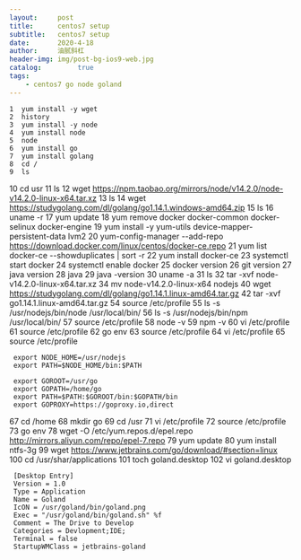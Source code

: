 ```yaml
---
layout:     post
title:      centos7 setup
subtitle:   centos7 setup
date:       2020-4-18
author:     油腻斜杠
header-img: img/post-bg-ios9-web.jpg
catalog:         true
tags:
    - centos7 go node goland
---
```


    1  yum install -y wget
    2  history
    3  yum install -y node
    4  yum install node
    5  node
    6  yum install go
    7  yum install golang
    8  cd /
    9  ls
   10  cd usr
   11  ls
   12  wget https://npm.taobao.org/mirrors/node/v14.2.0/node-v14.2.0-linux-x64.tar.xz
   13  ls
   14  wget https://studygolang.com/dl/golang/go1.14.1.windows-amd64.zip
   15  ls
   16  uname -r
   17  yum update
   18  yum remove docker docker-common docker-selinux docker-engine
   19  yum install -y yum-utils device-mapper-persistent-data lvm2
   20  yum-config-manager --add-repo https://download.docker.com/linux/centos/docker-ce.repo
   21  yum list docker-ce --showduplicates | sort -r
   22  yum install docker-ce
   23  systemctl start docker
   24  systemctl enable docker
   25  docker version
   26  git version
   27  java version
   28  java
   29  java -version
   30  uname -a
   31  ls
   32  tar -xvf node-v14.2.0-linux-x64.tar.xz
   34  mv node-v14.2.0-linux-x64 nodejs
   40  wget https://studygolang.com/dl/golang/go1.14.1.linux-amd64.tar.gz
   42  tar -xvf go1.14.1.linux-amd64.tar.gz
   54  source /etc/profile
   55  ls -s /usr/nodejs/bin/node /usr/local/bin/
   56  ls -s /usr/nodejs/bin/npm /usr/local/bin/
   57  source /etc/profile
   58  node -v
   59  npm -v
   60  vi /etc/profile
   61  source /etc/profile
   62  go env
   63  source /etc/profile
   64  vi /etc/profile
   65  source /etc/profile
   ```
    export NODE_HOME=/usr/nodejs
    export PATH=$NODE_HOME/bin:$PATH
    
    export GOROOT=/usr/go
    export GOPATH=/home/go
    export PATH=$PATH:$GOROOT/bin:$GOPATH/bin
    export GOPROXY=https://goproxy.io,direct
   ```
   67  cd /home
   68  mkdir go
   69  cd /usr
   71  vi /etc/profile
   72  source /etc/profile
   73  go env
   78  wget -O /etc/yum.repos.d/epel.repo http://mirrors.aliyun.com/repo/epel-7.repo
   79  yum update
   80  yum install ntfs-3g
   99  wget https://www.jetbrains.com/go/download/#section=linux
   100 cd /usr/shar/applications
   101 toch goland.desktop
   102 vi goland.desktop
   ```    
    [Desktop Entry]
    Version = 1.0
    Type = Application
    Name = Goland
    IcON = /usr/goland/bin/goland.png
    Exec = "/usr/goland/bin/goland.sh" %f
    Comment = The Drive to Develop
    Categories = Devlopment;IDE;
    Terminal = false
    StartupWMClass = jetbrains-goland
   ```


